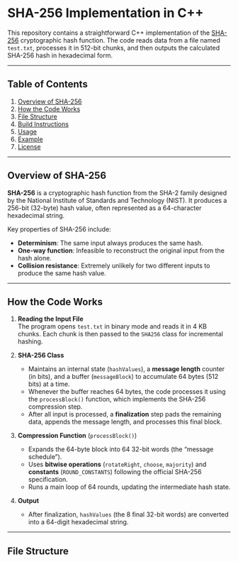 # SHA-256 Implementation in C++

This repository contains a straightforward C++ implementation of the [SHA-256](https://en.wikipedia.org/wiki/SHA-2) cryptographic hash function. The code reads data from a file named `test.txt`, processes it in 512-bit chunks, and then outputs the calculated SHA-256 hash in hexadecimal form.

---

## Table of Contents

1. [Overview of SHA-256](#overview-of-sha-256)  
2. [How the Code Works](#how-the-code-works)  
3. [File Structure](#file-structure)  
4. [Build Instructions](#build-instructions)  
5. [Usage](#usage)  
6. [Example](#example)  
7. [License](#license)  

---

## Overview of SHA-256

**SHA-256** is a cryptographic hash function from the SHA-2 family designed by the National Institute of Standards and Technology (NIST). It produces a 256-bit (32-byte) hash value, often represented as a 64-character hexadecimal string. 

Key properties of SHA-256 include:
- **Determinism**: The same input always produces the same hash.
- **One-way function**: Infeasible to reconstruct the original input from the hash alone.
- **Collision resistance**: Extremely unlikely for two different inputs to produce the same hash value.

---

## How the Code Works

1. **Reading the Input File**  
   The program opens `test.txt` in binary mode and reads it in 4 KB chunks. Each chunk is then passed to the `SHA256` class for incremental hashing.

2. **SHA-256 Class**  
   - Maintains an internal state (`hashValues`), a **message length** counter (in bits), and a buffer (`messageBlock`) to accumulate 64 bytes (512 bits) at a time.
   - Whenever the buffer reaches 64 bytes, the code processes it using the `processBlock()` function, which implements the SHA-256 compression step.
   - After all input is processed, a **finalization** step pads the remaining data, appends the message length, and processes this final block.

3. **Compression Function** (`processBlock()`)  
   - Expands the 64-byte block into 64 32-bit words (the “message schedule”).
   - Uses **bitwise operations** (`rotateRight`, `choose`, `majority`) and **constants** (`ROUND_CONSTANTS`) following the official SHA-256 specification.
   - Runs a main loop of 64 rounds, updating the intermediate hash state.

4. **Output**  
   - After finalization, `hashValues` (the 8 final 32-bit words) are converted into a 64-digit hexadecimal string.

---

## File Structure

